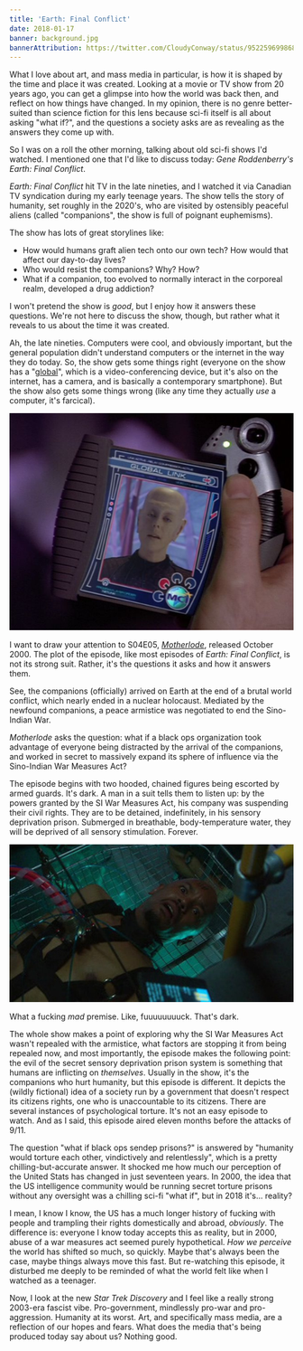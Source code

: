 ```yaml
---
title: 'Earth: Final Conflict'
date: 2018-01-17
banner: background.jpg
bannerAttribution: https://twitter.com/CloudyConway/status/952259699868667905
---
```


What I love about art, and mass media in particular, is how it is shaped by the time and place it was created. Looking at a movie or TV show from 20 years ago, you can get a glimpse into how the world was back then, and reflect on how things have changed. In my opinion, there is no genre better-suited than science fiction for this lens because sci-fi itself is all about asking "what if?", and the questions a society asks are as revealing as the answers they come up with.

So I was on a roll the other morning, talking about old sci-fi shows I'd watched. I mentioned one that I'd like to discuss today: _Gene Roddenberry's Earth: Final Conflict_.

<Tweet tweetID="952949071911800837" />

_Earth: Final Conflict_ hit TV in the late nineties, and I watched it via Canadian TV syndication during my early teenage years. The show tells the story of humanity, set roughly in the 2020's, who are visited by ostensibly peaceful aliens (called "companions", the show is full of poignant euphemisms).

The show has lots of great storylines like:

- How would humans graft alien tech onto our own tech? How would that affect our day-to-day lives?
- Who would resist the companions? Why? How?
- What if a companion, too evolved to normally interact in the corporeal realm, developed a drug addiction?

I won't pretend the show is _good_, but I enjoy how it answers these questions. We're not here to discuss the show, though, but rather what it reveals to us about the time it was created.

Ah, the late nineties. Computers were cool, and obviously important, but the general population didn't understand computers or the internet in the way they do today. So, the show gets some things right (everyone on the show has a "[global][]", which is a video-conferencing device, but it's also on the internet, has a camera, and is basically a contemporary smartphone). But the show also gets some things wrong (like any time they actually _use_ a computer, it's farcical).

![A global, a communication device on the show](global.jpg)

I want to draw your attention to S04E05, [_Motherlode_][ep], released October 2000. The plot of the episode, like most episodes of _Earth: Final Conflict_, is not its strong suit. Rather, it's the questions it asks and how it answers them.

See, the companions (officially) arrived on Earth at the end of a brutal world conflict, which nearly ended in a nuclear holocaust. Mediated by the newfound companions, a peace armistice was negotiated to end the Sino-Indian War.

_Motherlode_ asks the question: what if a black ops organization took advantage of everyone being distracted by the arrival of the companions, and worked in secret to massively expand its sphere of influence via the Sino-Indian War Measures Act?

The episode begins with two hooded, chained figures being escorted by armed guards. It's dark. A man in a suit tells them to listen up: by the powers granted by the SI War Measures Act, his company was suspending their civil rights. They are to be detained, indefinitely, in his sensory deprivation prison. Submerged in breathable, body-temperature water, they will be deprived of all sensory stimulation. Forever.

![A character we know about to be lowered into a sensory deprivation prison tank](sendep.jpg)

What a fucking _mad_ premise. Like, fuuuuuuuuck. That's dark.

The whole show makes a point of exploring why the SI War Measures Act wasn't repealed with the armistice, what factors are stopping it from being repealed now, and most importantly, the episode makes the following point: the evil of the secret sensory deprivation prison system is something that humans are inflicting on _themselves_. Usually in the show, it's the companions who hurt humanity, but this episode is different. It depicts the (wildly fictional) idea of a society run by a government that doesn't respect its citizens rights, one who is unaccountable to its citizens. There are several instances of psychological torture. It's not an easy episode to watch. And as I said, this episode aired eleven months before the attacks of 9/11.

The question "what if black ops sendep prisons?" is answered by "humanity would torture each other, vindictively and relentlessly", which is a pretty chilling-but-accurate answer. It shocked me how much our perception of the United Stats has changed in just seventeen years. In 2000, the idea that the US intelligence community would be running secret torture prisons without any oversight was a chilling sci-fi "what if", but in 2018 it's... reality?

I mean, I know I know, the US has a much longer history of fucking with people and trampling their rights domestically and abroad, _obviously_. The difference is: everyone I know today accepts this as reality, but in 2000, abuse of a war measures act seemed purely hypothetical. _How we perceive_ the world has shifted so much, so quickly. Maybe that's always been the case, maybe things always move this fast. But re-watching this episode, it disturbed me deeply to be reminded of what the world felt like when I watched as a teenager.

Now, I look at the new _Star Trek Discovery_ and I feel like a really strong 2003-era fascist vibe. Pro-government, mindlessly pro-war and pro-aggression. Humanity at its worst. Art, and specifically mass media, are a reflection of our hopes and fears. What does the media that's being produced today say about us? Nothing good.

[ep]: http://www.imdb.com/title/tt0568689/
[global]: http://earthfinalconflict.wikia.com/wiki/Global
